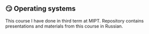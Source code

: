 ## 😏 Operating systems

This course I have done in third term at MIPT. 
Repository contains presentations and materials from this course in Russian. 
